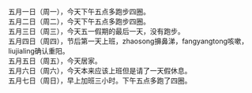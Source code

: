 五月一日（周一），今天下午五点多跑步四圈。</br>
五月二日（周二），今天下午五点多跑步四圈。</br>
五月三日（周三），今天五一假期的最后一天，没有跑步。</br>
五月四日（周四），节后第一天上班，zhaosong擤鼻涕，fangyangtong咳嗽，liujialing确认重阳。</br>
五月五日（周五），今天居家。</br>
五月六日（周六），今天本来应该上班但是请了一天假休息。</br>
五月七日（周日），早上加班三小时。下午五点多跑了四圈。</br>
